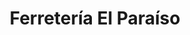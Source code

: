 ---
title: "Ferretería El Paraíso"
url: /camichin-de-jauja/ferreteria-el-paraiso/
shop: hardware
---